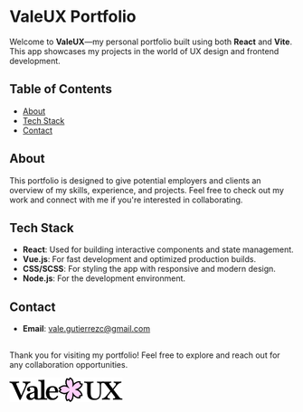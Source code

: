 # ValeUX Portfolio

Welcome to **ValeUX**—my personal portfolio built using both **React** and **Vite**. This app showcases my projects in the world of UX design and frontend development.

## Table of Contents

- [About](#about)
- [Tech Stack](#tech-stack)
- [Contact](#contact)

## About

This portfolio is designed to give potential employers and clients an overview of my skills, experience, and projects. Feel free to check out my work and connect with me if you're interested in collaborating.

## Tech Stack

- **React**: Used for building interactive components and state management.
- **Vue.js**: For fast development and optimized production builds.
- **CSS/SCSS**: For styling the app with responsive and modern design.
- **Node.js**: For the development environment.

## Contact
- **Email**: vale.gutierrezc@gmail.com

##

Thank you for visiting my portfolio! Feel free to explore and reach out for any collaboration opportunities.

<img src="public/logo%20vale%20ux.svg" width="200"/>